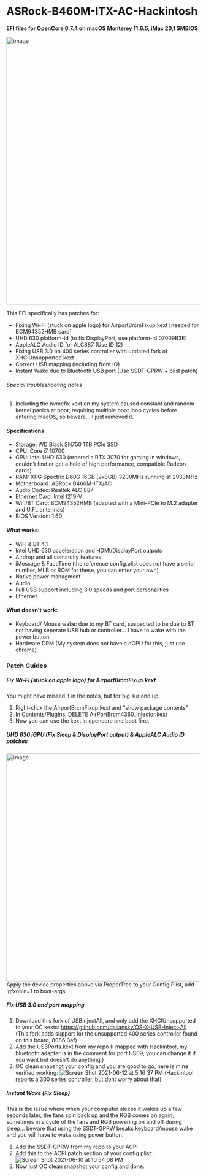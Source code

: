 # ASRock-B460M-ITX-AC-Hackintosh
**EFI files for OpenCore 0.7.4 on macOS Monterey 11.6.5, iMac 20,1 SMBIOS**

<img width="698" alt="image" src="https://user-images.githubusercontent.com/69612780/160714600-249ba66f-cae3-490e-b002-6dbdaa34540f.png">

This EFI specifically has patches for:
- Fixing Wi-Fi (stuck on apple logo) for AirportBrcmFixup.kext [needed for BCM94352HMB card]
- UHD 630 platform-id (to fix DisplayPort, use platform-id 07009B3E)
- AppleALC Audio ID for ALC887 (Use ID 12)
- Fixing USB 3.0 on 400 series controller with updated fork of XHCIUnsupported.kext
- Correct USB mapping (including front IO)
- Instant Wake due to Bluetooth USB port (Use SSDT-GPRW + plist patch)

###### Special troubleshooting notes
1. Including the nvmefix.kext on my system caused constant and random kernel panics at boot, requiring multiple boot loop cycles before entering macOS, so beware... I just removed it.

#### Specifications
- Storage: WD Black SN750 1TB PCIe SSD
- CPU: Core i7 10700
- GPU: Intel UHD 630 (ordered a RTX 3070 for gaming in windows, couldn’t find or get a hold of high performance, compatible Radeon cards)
- RAM: XPG Spectrix D60G 16GB (2x8GB) 3200MHz running at 2933MHz
- Motherboard: ASRock B460M-ITX/AC
- Audio Codec: Realtek ALC 887
- Ethernet Card: Intel I219-V
- Wifi/BT Card: BCM94352HMB (adapted with a Mini-PCIe to M.2 adapter and U.FL antennas)
- BIOS Version: 1.60 

#### What works:
- WiFi & BT 4.1
- Intel UHD 630 acceleration and HDMI/DisplayPort outputs
- Airdrop and all continutiy features
- iMessage & FaceTime (the reference config.plist does not have a serial number, MLB or ROM for these, you can enter your own)
- Native power managment
- Audio
- Full USB support including 3.0 speeds and port personalities
- Ethernet

#### What doesn't work:
- Keyboard/ Mouse wake: due to my BT card, suspected to be due to BT not having seperate USB hub or controller... I have to wake with the power button.
- Hardware DRM (My system does not have a dGPU for this, just use chrome)

### Patch Guides

##### Fix Wi-Fi (stuck on apple logo) for AirportBrcmFixup.kext
You might have missed it in the notes, but for big sur and up:
1. Right-click the AirportBrcmFixup.kext and "show package contents"
2. In Contents/PlugIns, DELETE AirPortBrcm4360_Injector.kext
3. Now you can use the kext in opencore and boot fine.

##### UHD 630 iGPU (Fix Sleep & DisplayPort output) & AppleALC Audio ID patches
<img width="594" alt="image" src="https://user-images.githubusercontent.com/69612780/160714827-e231f987-c5c1-497f-8848-bb469a23b479.png">
Apply the device properties above via ProperTree to your Config.Plist, add igfxonln=1 to boot-args.

##### Fix USB 3.0 and port mapping
1. Download this fork of USBInjectAll, and only add the XHCIUnsupported to your OC kexts: https://github.com/daliansky/OS-X-USB-Inject-All
(This fork adds support for the unsupported 400 series controller found on this board, 8086:3af)
2. Add the USBPorts.kext from my repo (I mapped with Hackintool, my bluetooth adapter is in the comment for port HS09, you can change it if you want but doesn't do anything.)
3. OC clean snapshot your config and you are good to go, here is mine verified working:
![Screen Shot 2021-06-12 at 5 16 37 PM](https://user-images.githubusercontent.com/69612780/121790953-fa090380-cba1-11eb-9d28-e3a488776b18.png)
    (Hackintool reports a 300 series controller, but dont worry about that)
##### Instant Wake (Fix Sleep)
This is the issue where when your computer sleeps it wakes up a few seconds later, the fans spin back up and the RGB comes on again, sometimes in a cycle of the fans and RGB powering on and off during sleep... beware that using the SSDT-GPRW breaks keyboard/mouse wake and you will have to wake using power button.
1. Add the SSDT-GPRW from my repo to your ACPI
2. Add this to the ACPI patch section of your config.plist:
![Screen Shot 2021-06-10 at 10 54 08 PM](https://user-images.githubusercontent.com/69612780/121632789-df6a4980-ca3e-11eb-9f87-f4faf61740db.png)
3. Now just OC clean snapshot your config and done.
 

